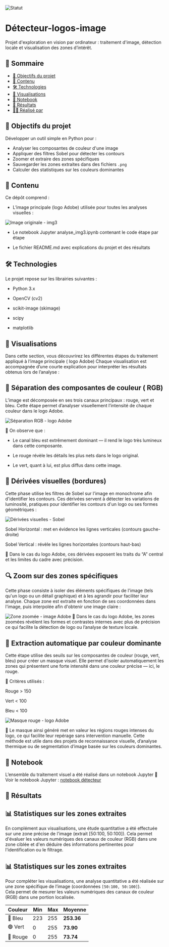 ![Statut](https://img.shields.io/badge/🔥_Projet-Actif-EA4C4C.svg)
# Détecteur-logos-image
Projet d'exploration en vision par ordinateur : traitement d'image, détection locale et visualisation des zones d’intérêt.

## 🧭 Sommaire
- [🎯 Objectifs du projet](#objectifs-du-projet)
- [📂 Contenu](#contenu)
- [🛠️ Technologies](#technologies)
- [📸 Visualisations](#visualisations)
- [📘 Notebook](#notebook)
- [📍 Résultats](#résultats)
- [👩‍💻 Réalisé par](#réalisé-par)

## 🎯 Objectifs du projet

Développer un outil simple en Python pour :

- Analyser les composantes de couleur d'une image
- Appliquer des filtres Sobel pour détecter les contours
- Zoomer et extraire des zones spécifiques
- Sauvegarder les zones extraites dans des fichiers `.png`
- Calculer des statistiques sur les couleurs dominantes

## 📂 Contenu
Ce dépôt comprend :

- L’image principale (logo Adobe) utilisée pour toutes les analyses visuelles :

![Image originale - img3](./img3.png)

- Le notebook Jupyter analyse_img3.ipynb contenant le code étape par étape

- Le fichier README.md avec explications du projet et des résultats

## 🛠️ Technologies
Le projet repose sur les librairies suivantes :

- Python 3.x

- OpenCV (cv2)

- scikit-image (skimage)

- scipy

- matplotlib

## 📸 Visualisations
Dans cette section, vous découvrirez les différentes étapes du traitement appliqué à l’image principale ( logo Adobe) Chaque visualisation est accompagnée d’une courte explication pour interpréter les résultats obtenus lors de l’analyse :

## 🎨 Séparation des composantes de couleur ( RGB)
L’image est décomposée en ses trois canaux principaux : rouge, vert et bleu. Cette étape permet d’analyser visuellement l’intensité de chaque couleur dans le logo Adobe.

![Séparation RGB - logo Adobe](./image%20RGB.png)

📍 On observe que :

- Le canal bleu est extrêmement dominant — il rend le logo très lumineux dans cette composante.

- Le rouge révèle les détails les plus nets dans le logo original.

- Le vert, quant à lui, est plus diffus dans cette image.

## 📐 Dérivées visuelles (bordures)
Cette phase utilise les filtres de Sobel sur l'image en monochrome afin d'identifier les contours.  Ces dérivées servent à détecter les variations de luminosité, pratiques pour identifier les contours d'un logo ou ses formes géométriques :

![Dérivées visuelles - Sobel](./image%20dvs.png)

Sobel Horizontal : met en évidence les lignes verticales (contours gauche-droite)

Sobel Vertical : révèle les lignes horizontales (contours haut-bas)

📍 Dans le cas du logo Adobe, ces dérivées exposent les traits du “A” central et les limites du cadre avec précision.

## 🔍  Zoom sur des zones spécifiques
Cette phase consiste à isoler des éléments spécifiques de l'image (tels qu'un logo ou un détail graphique) et à les agrandir pour faciliter leur analyse.  Chaque zone est extraite en fonction de ses coordonnées dans l'image, puis interpolée afin d'obtenir une image claire :

![Zone zoomée - image Adobe](./image%20zoom.png)
📍 Dans le cas du logo Adobe, les zones zoomées révèlent les formes et contrastes internes avec plus de précision ce qui facilite la détection de logo ou l’analyse de texture locale.

## 🎯 Extraction automatique par couleur dominante
Cette étape utilise des seuils sur les composantes de couleur (rouge, vert, bleu) pour créer un masque visuel. Elle permet d’isoler automatiquement les zones qui présentent une forte intensité dans une couleur précise — ici, le rouge.

📍 Critères utilisés :

Rouge > 150

Vert < 100

Bleu < 100

![Masque rouge - logo Adobe](././image%20zrd.png)

📌 Le masque ainsi généré met en valeur les régions rouges intenses du logo, ce qui facilite leur repérage sans intervention manuelle.
Cette méthode est utile dans des projets de reconnaissance visuelle, d’analyse thermique ou de segmentation d’image basée sur les couleurs dominantes.

## 📘 Notebook
L’ensemble du traitement visuel a été réalisé dans un notebook Jupyter
📘 Voir le notebook Jupyter : [notebook détecteur](./notebook_detecteur.ipynb)

## 📍 Résultats

## 📊 Statistiques sur les zones extraites

En complément aux visualisations, une étude quantitative a été effectuée sur une zone précise de l'image (extrait [50:100, 50:100]).  Cela permet d'évaluer les valeurs numériques des canaux de couleur (RGB) dans une zone ciblée et d'en déduire des informations pertinentes pour l'identification ou le filtrage.

## 📊 Statistiques sur les zones extraites

Pour compléter les visualisations, une analyse quantitative a été réalisée sur une zone spécifique de l’image (coordonnées `[50:100, 50:100]`).  
Cela permet de mesurer les valeurs numériques des canaux de couleur (RGB) dans une portion localisée.

| Couleur | Min | Max | Moyenne |
|--------|-----|-----|---------|
| 🔵 Bleu | 223 | 255 | **253.36** |
| 🟢 Vert | 0   | 255 | **73.90**  |
| 🔴 Rouge| 0   | 255 | **73.74**  |




